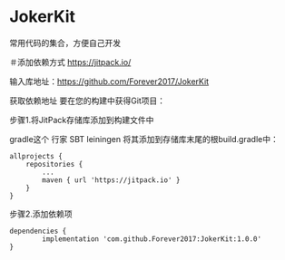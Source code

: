 # JokerKit
常用代码的集合，方便自己开发

＃添加依赖方式
https://jitpack.io/

输入库地址：https://github.com/Forever2017/JokerKit

获取依赖地址
要在您的构建中获得Git项目：

步骤1.将JitPack存储库添加到构建文件中

gradle这个
行家
SBT
leiningen
将其添加到存储库末尾的根build.gradle中：

	allprojects {
		repositories {
			...
			maven { url 'https://jitpack.io' }
		}
	}
步骤2.添加依赖项

	dependencies {
	        implementation 'com.github.Forever2017:JokerKit:1.0.0'
	}
